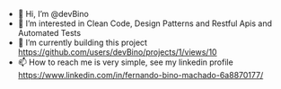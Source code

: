 - 👋 Hi, I’m @devBino
- 👀 I’m interested in Clean Code, Design Patterns and Restful Apis and Automated Tests
- 🌱 I’m currently building this project https://github.com/users/devBino/projects/1/views/10
- 📫 How to reach me is very simple, see my linkedin profile https://www.linkedin.com/in/fernando-bino-machado-6a8870177/
